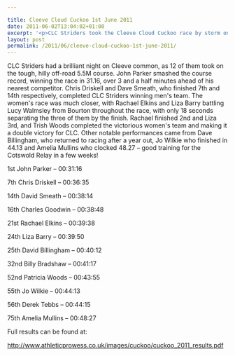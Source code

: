 ```yaml
---

title: Cleeve Cloud Cuckoo 1st June 2011
date: 2011-06-02T13:04:02+01:00
excerpt: '<p>CLC Striders took the Cleeve Cloud Cuckoo race by storm on Wednesday night...</p>'
layout: post
permalink: /2011/06/cleeve-cloud-cuckoo-1st-june-2011/
---
```

CLC Striders had a brilliant night on Cleeve common, as 12 of them took on the tough, hilly off-road 5.5M course. John Parker smashed the course record, winning the race in 31.16, over 3 and a half minutes ahead of his nearest competitor. Chris Driskell and Dave Smeath, who finished 7th and 14th respectively, completed CLC Striders winning men's team. The women's race was much closer, with Rachael Elkins and Liza Barry battling Lucy Walmsley from Bourton throughout the race, with only 18 seconds separating the three of them by the finish. Rachael finished 2nd and Liza 3rd, and Trish Woods completed the victorious women's team and making it a double victory for CLC. Other notable performances came from Dave Billingham, who returned to racing after a year out, Jo Wilkie who finished in 44.13 and Amelia Mullins who clocked 48.27 &#8211; good training for the Cotswold Relay in a few weeks!

1st John Parker &#8211; 00:31:16 

7th Chris Driskell &#8211; 00:36:35 

14th David Smeath &#8211; 00:38:14 

16th Charles Goodwin &#8211; 00:38:48 

21st Rachael Elkins &#8211; 00:39:38 

24th Liza Barry &#8211; 00:39:50

25th David Billingham &#8211; 00:40:12 

32nd Billy Bradshaw &#8211; 00:41:17 

52nd Patricia Woods &#8211; 00:43:55 

55th Jo Wilkie &#8211; 00:44:13

56th Derek Tebbs &#8211; 00:44:15 

75th Amelia Mullins &#8211; 00:48:27

Full results can be found at:

<a href="http://www.athleticprowess.co.uk/images/cuckoo/cuckoo_2011_results.pdf" target="_blank" rel="nofollow">http://www.athleticprowess.co.uk/images/cuckoo/cuckoo_2011_results.pdf</a></p>